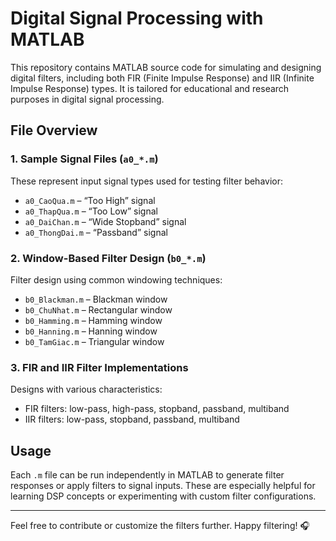 # Digital Signal Processing with MATLAB

This repository contains MATLAB source code for simulating and designing digital filters, including both FIR (Finite Impulse Response) and IIR (Infinite Impulse Response) types. It is tailored for educational and research purposes in digital signal processing.

## File Overview

### 1. Sample Signal Files (`a0_*.m`)
These represent input signal types used for testing filter behavior:
- `a0_CaoQua.m` – “Too High” signal
- `a0_ThapQua.m` – “Too Low” signal
- `a0_DaiChan.m` – “Wide Stopband” signal
- `a0_ThongDai.m` – “Passband” signal

### 2. Window-Based Filter Design (`b0_*.m`)
Filter design using common windowing techniques:
- `b0_Blackman.m` – Blackman window
- `b0_ChuNhat.m` – Rectangular window
- `b0_Hamming.m` – Hamming window
- `b0_Hanning.m` – Hanning window
- `b0_TamGiac.m` – Triangular window

### 3. FIR and IIR Filter Implementations
Designs with various characteristics:
- FIR filters: low-pass, high-pass, stopband, passband, multiband
- IIR filters: low-pass, stopband, passband, multiband

## Usage
Each `.m` file can be run independently in MATLAB to generate filter responses or apply filters to signal inputs. These are especially helpful for learning DSP concepts or experimenting with custom filter configurations.

---

Feel free to contribute or customize the filters further. Happy filtering! 🎧
